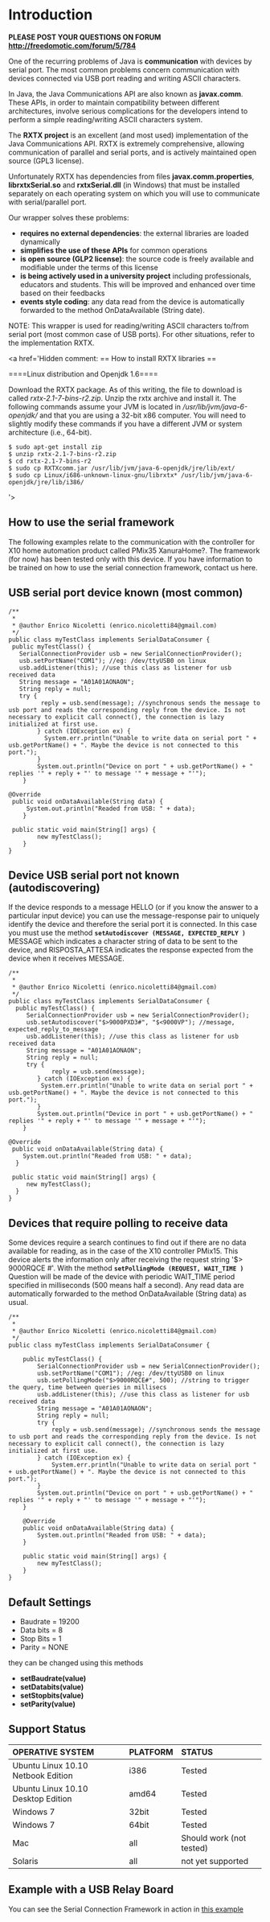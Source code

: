 # Introduction #

**PLEASE POST YOUR QUESTIONS ON FORUM http://freedomotic.com/forum/5/784**

One of the recurring problems of Java is **communication** with devices by serial port. The most common problems concern communication with devices connected via USB port reading and writing ASCII characters.

In Java, the Java Communications API are also known as **javax.comm**. These APIs, in order to maintain compatibility between different architectures, involve serious complications for the developers intend to perform a simple reading/writing ASCII characters system.

The **RXTX project** is an excellent (and most used) implementation of the Java Communications API. RXTX is extremely comprehensive, allowing communication of parallel and serial ports, and is actively maintained open source (GPL3 license).

Unfortunately RXTX has dependencies from files **javax.comm.properties**, **librxtxSerial.so** and **rxtxSerial.dll** (in Windows) that must be installed separately on each operating system on which you will use to communicate with serial/parallel port.

Our wrapper solves these problems:

  * **requires no external dependencies**: the external libraries are loaded dynamically
  * **simplifies the use of these APIs** for common operations
  * **is open source (GLP2 license)**: the source code is freely available and modifiable under the terms of this license
  * **is being actively used in a university project** including professionals, educators and students. This will be improved and enhanced over time based on their feedbacks
  * **events style coding**: any data read from the device is automatically forwarded to the method OnDataAvailable (String date).

NOTE: This wrapper is used for reading/writing ASCII characters to/from serial port (most common case of USB ports). For other situations, refer to the implementation RXTX.


<a href='Hidden comment: 
== How to install RXTX libraries ==

====Linux distribution and Openjdk 1.6====

Download the RXTX package. As of this writing, the file to download is called *rxtx-2.1-7-bins-r2.zip*.
Unzip the rxtx archive and install it. The following commands assume your JVM is located in *_/usr/lib/jvm/java-6-openjdk/_* and that you are using a 32-bit x86 computer. You will need to slightly modify these commands if you have a different JVM or system architecture (i.e., 64-bit).

```
$ sudo apt-get install zip
$ unzip rxtx-2.1-7-bins-r2.zip
$ cd rxtx-2.1-7-bins-r2
$ sudo cp RXTXcomm.jar /usr/lib/jvm/java-6-openjdk/jre/lib/ext/
$ sudo cp Linux/i686-unknown-linux-gnu/librxtx* /usr/lib/jvm/java-6-openjdk/jre/lib/i386/
```
'></a>

## How to use the serial framework ##

The following examples relate to the communication with the controller for X10 home automation product called PMix35 XanuraHome?. The framework (for now) has been tested only with this device. If you have information to be trained on how to use the serial connection framework, contact us here.


## USB serial port device known (most common) ##

```
/**
 *
 * @author Enrico Nicoletti (enrico.nicoletti84@gmail.com)
 */
public class myTestClass implements SerialDataConsumer {
 public myTestClass() {
   SerialConnectionProvider usb = new SerialConnectionProvider();
   usb.setPortName("COM1"); //eg: /dev/ttyUSB0 on linux
   usb.addListener(this); //use this class as listener for usb received data
   String message = "A01A01AONAON";
   String reply = null;
   try {
         reply = usb.send(message); //synchronous sends the message to usb port and reads the corresponding reply from the device. Is not necessary to explicit call connect(), the connection is lazy initialized at first use.
        } catch (IOException ex) {
          System.err.println("Unable to write data on serial port " + usb.getPortName() + ". Maybe the device is not connected to this port.");
        }
        System.out.println("Device on port " + usb.getPortName() + " replies '" + reply + "' to message '" + message + "'");
    }

@Override
 public void onDataAvailable(String data) {
     System.out.println("Readed from USB: " + data);
    }

 public static void main(String[] args) {
        new myTestClass();
    }
}
```

## Device USB serial port not known (autodiscovering) ##

If the device responds to a message HELLO (or if you know the answer to a particular input device) you can use the message-response pair to uniquely identify the device and therefore the serial port it is connected.
In this case you must use the method
**`setAutodiscover (MESSAGE, EXPECTED_REPLY )`**
MESSAGE which indicates a character string of data to be sent to the device, and RISPOSTA\_ATTESA indicates the response expected from the device when it receives MESSAGE.

```
/**
 *
 * @author Enrico Nicoletti (enrico.nicoletti84@gmail.com)
 */
public class myTestClass implements SerialDataConsumer {
  public myTestClass() {
     SerialConnectionProvider usb = new SerialConnectionProvider();
     usb.setAutodiscover("$>9000PXD3#", "$<9000VP"); //message, expected_reply_to_message
     usb.addListener(this); //use this class as listener for usb received data
     String message = "A01A01AONAON";
     String reply = null;
     try {
            reply = usb.send(message);
        } catch (IOException ex) {
         System.err.println("Unable to write data on serial port " + usb.getPortName() + ". Maybe the device is not connected to this port.");
        }
        System.out.println("Device in port " + usb.getPortName() + " replies '" + reply + "' to message '" + message + "'");
    }

@Override
 public void onDataAvailable(String data) {
    System.out.println("Readed from USB: " + data);
  }

 public static void main(String[] args) {
     new myTestClass();
  }
}
```

## Devices that require polling to receive data ##

Some devices require a search continues to find out if there are no data available for reading, as in the case of the X10 controller PMix15. This device alerts the information only after receiving the request string '$> 9000RQCE #'. With the method
**`setPollingMode (REQUEST, WAIT_TIME )`**
Question will be made ​​of the device with periodic WAIT\_TIME period specified in milliseconds (500 means half a second). Any read data are automatically forwarded to the method OnDataAvailable (String data) as usual.

```
/**
 *
 * @author Enrico Nicoletti (enrico.nicoletti84@gmail.com)
 */
public class myTestClass implements SerialDataConsumer {

    public myTestClass() {
        SerialConnectionProvider usb = new SerialConnectionProvider();
        usb.setPortName("COM1"); //eg: /dev/ttyUSB0 on linux
        usb.setPollingMode("$>9000RQCE#", 500); //string to trigger the query, time between queries in millisecs 
        usb.addListener(this); //use this class as listener for usb received data
        String message = "A01A01AONAON";
        String reply = null;
        try {
            reply = usb.send(message); //synchronous sends the message to usb port and reads the corresponding reply from the device. Is not necessary to explicit call connect(), the connection is lazy initialized at first use.
        } catch (IOException ex) {
            System.err.println("Unable to write data on serial port " + usb.getPortName() + ". Maybe the device is not connected to this port.");
        }
        System.out.println("Device on port " + usb.getPortName() + " replies '" + reply + "' to message '" + message + "'");
    }

    @Override
    public void onDataAvailable(String data) {
        System.out.println("Readed from USB: " + data);
    }

    public static void main(String[] args) {
        new myTestClass();
    }
}
```

## Default Settings ##


  * Baudrate = 19200
  * Data bits = 8
  * Stop Bits = 1
  * Parity = NONE

they can be changed using this methods
  * **setBaudrate(value)**
  * **setDatabits(value)**
  * **setStopbits(value)**
  * **setParity(value)**

## Support Status ##

| **OPERATIVE SYSTEM** | **PLATFORM** | **STATUS** |
|:---------------------|:-------------|:-----------|
| Ubuntu Linux 10.10 Netbook Edition | i386         | Tested     |
| Ubuntu Linux 10.10 Desktop Edition | amd64        | Tested     |
| Windows 7            | 32bit        | Tested     |
| Windows 7            | 64bit        | Tested     |
| Mac                  | all          | Should work (not tested) |
| Solaris              | all          | not yet supported |



## Example with a USB Relay Board ##

You can see the Serial Connection Framework in action in [this example](http://code.google.com/p/freedomotic/wiki/SerialPlugin)